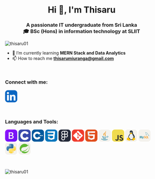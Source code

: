 <h1 align="center">Hi 👋, I'm Thisaru</h1>
<h3 align="center">A passionate IT undergraduate from Sri Lanka <br>🎓 BSc (Hons) in information technology at SLIIT</h3>

<p align="left"> <img src="https://komarev.com/ghpvc/?username=thisaru01&label=Profile%20views&color=0e75b6&style=flat" alt="thisaru01" /> </p>

<!--- 🔭 I’m currently working on **Employee Management System Project**-->
- 🌱 I’m currently learning **MERN Stack and Data Analytics**
- 📫 How to reach me **thisarumiuranga@gmail.com**

<br>

<h3 align="left">Connect with me:</h3>
<p align="left">
  <a href="#" target="blank"><img align="center" src="https://github.com/tandpfun/skill-icons/blob/main/icons/LinkedIn.svg" alt="LinkedIn" height="40" width="40" /></a>
</p>

<br>
<h3 align="left">Languages and Tools:</h3>
<p align="left">
  <a href="#""><img src="https://github.com/tandpfun/skill-icons/blob/main/icons/Bootstrap.svg" alt="Bootstrap" width="40" height="40"/></a>
  <a href="#"><img src="https://github.com/tandpfun/skill-icons/blob/main/icons/C.svg" alt="C" width="40" height="40"/></a>
  <a href="#"><img src="https://github.com/tandpfun/skill-icons/blob/main/icons/CPP.svg" alt="C++" width="40" height="40"/></a>
  <a href="#"><img src="https://github.com/tandpfun/skill-icons/blob/main/icons/CSS.svg" alt="CSS3" width="40" height="40"/></a>
  <a href="#"><img src="https://github.com/tandpfun/skill-icons/blob/main/icons/Figma-Dark.svg" alt="Figma" width="40" height="40"/></a>
  <a href="#"><img src="https://github.com/tandpfun/skill-icons/blob/main/icons/Git.svg" alt="Git" width="40" height="40"/></a>
  <a href="#"><img src="https://github.com/tandpfun/skill-icons/blob/main/icons/HTML.svg" alt="HTML5" width="40" height="40"/></a>
  <a href="#"><img src="https://github.com/tandpfun/skill-icons/blob/main/icons/Java-Light.svg" alt="Java" width="40" height="40"/></a>
  <a href="#"><img src="https://github.com/tandpfun/skill-icons/blob/main/icons/JavaScript.svg" alt="JavaScript" width="40" height="40"/></a>
  <a href="#"><img src="https://github.com/tandpfun/skill-icons/blob/main/icons/Linux-Light.svg" alt="Linux" width="40" height="40"/></a>
  <a href="#"><img src="https://github.com/tandpfun/skill-icons/blob/main/icons/MySQL-Light.svg" alt="MySQL" width="40" height="40"/></a>
  <a href="#"><img src="https://github.com/tandpfun/skill-icons/blob/main/icons/Python-Light.svg" alt="Python" width="40" height="40"/></a>
  <a href="#"><img src="https://github.com/tandpfun/skill-icons/blob/main/icons/Spring-Light.svg" alt="Spring" width="40" height="40"/></a>
</p>

<br>

<img align="left" src="https://github-readme-stats.vercel.app/api/top-langs?username=thisaru01&show_icons=true&locale=en&layout=compact&theme=tokyonight&cache_seconds=30" alt="thisaru01" /> <!-- <img align="center" src="https://github-readme-stats.vercel.app/api?username=thisaru01&show_icons=true&locale=en&theme=tokyonight&cache_seconds=1800" alt="thisaru01" /> -->



